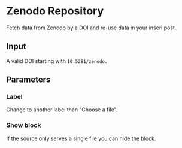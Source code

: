 # Zenodo Repository

Fetch data from Zenodo by a DOI and re-use data in your inseri post.

## Input

A valid DOI starting with `10.5281/zenodo.`

## Parameters

### Label

Change to another label than "Choose a file".

### Show block

If the source only serves a single file you can hide the block.
